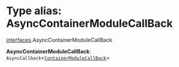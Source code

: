 # Type alias: AsyncContainerModuleCallBack

[interfaces](/en/auto-docs/free-layout-editor/modules/interfaces.md).AsyncContainerModuleCallBack

**AsyncContainerModuleCallBack**: `AsyncCallback`<[`ContainerModuleCallBack`](/en/auto-docs/free-layout-editor/types/interfaces.ContainerModuleCallBack.md)>
